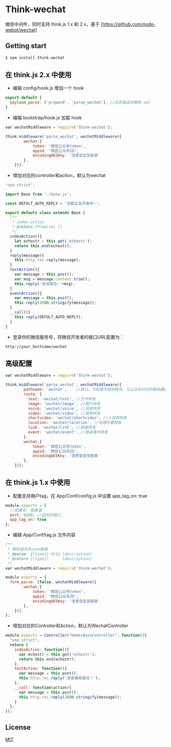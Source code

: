 # Think-wechat

微信中间件，同时支持 think.js 1.x 和 2.x，基于 [https://github.com/node-webot/wechat]

## Getting start

```bash
$ npm install think-wechat
```

## 在 think.js 2.x 中使用

* 编辑 config/hook.js 增加一个 hook

```js
export default {
  payload_parse: ['prepend', 'parse_wechat'], //在前面追加解析 xml
}
```

* 编辑 bootstrap/hook.js 加载 hook

```js
var wechatMiddleware = require('think-wechat');

think.middleware('parse_wechat', wechatMiddleware({
        wechat:{
            token: '微信公众号token',
            appid: '微信公众号ID',
            encodingAESKey: '消息安全加密串'
        },
    }));
```

* 增加对应的controller和action，默认为wechat

```js
'use strict';

import Base from './base.js';

const DEFULT_AUTO_REPLY = '功能正在开发中~';

export default class extends Base {
  /**
   * index action
   * @return {Promise} []
   */
  indexAction(){
    let echostr = this.get('echostr');
    return this.end(echostr);
  }
  reply(message){
    this.http.res.reply(message);
  }
  textAction(){
    var message = this.post();
    var msg = message.Content.trim();
    this.reply('测试成功:'+msg);
  }
  eventAction(){
    var message = this.post();
    this.reply(JSON.stringify(message));
  }
  __call(){
    this.reply(DEFULT_AUTO_REPLY);
  }
}
```

* 登录你的微信服务号，将微信开发者的接口URL配置为：

```
http://your_hostname/wechat
```

## 高级配置

```js
var wechatMiddleware = require('think-wechat');

think.middleware('parse_wechat', wechatMiddleware({
        pathname: 'wechat',    //默认，可配置为其他路径，与公众号对应的服务器URL设置一致
        route: {
          text: 'wechat/text', //文字转发
          image: 'wechat/image', //图片转发
          voice: 'wechat/voice', //语音转发
          video: 'wechat/video', //视频转发
          shortvideo: 'wechat/shortvideo', //小视频转发
          location: 'wechat/location', //地理位置转发
          link: 'wechat/link', //链接转发
          event: 'wechat/event', //推送事件转发
        },
        wechat:{
            token: '微信公众号token',
            appid: '微信公众号ID',
            encodingAESKey: '消息安全加密串'
        },
    }));
```

## 在 think.js 1.x 中使用

* 配置支持用户tag，在 App/Conf/config.js 中设置 app_tag_on: true

```js
module.exports = {
  //配置项: 配置值
  port: 8360, //监听的端口
  app_tag_on: true
};
```

* 编辑 App/Conf/tag.js 文件内容

```js
/**
 * 解析提交的json数据
 * @param  {[type]} http [description]
 * @return {[type]}      [description]
 */
var wechatMiddleware = require('think-wechat'); 

module.exports = {
  form_parse: [false, wechatMiddleware({
        wechat:{
            token: '微信公众号token',
            appid: '微信公众号ID',
            encodingAESKey: '消息安全加密串'
        },
    })],
};
```

* 增加对应的Controller和Action，默认为WechatController

```js
module.exports = Controller("Home/BaseController", function(){
  "use strict";
  return {
    indexAction: function(){
      var echostr = this.get('echostr');
      return this.end(echostr);
    },
    textAction: function(){
      var message = this.post();
      this.http.res.reply('消息接收成功！');
    },
    __call: function(action){
      var message = this.post();
      this.http.res.reply(JSON.stringify(message));
    }
  };
});
```

## License

[MIT](LICENSE)
